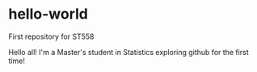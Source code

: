 # hello-world
First repository for ST558

Hello all!  I'm a Master's student in Statistics exploring github for the first time!
